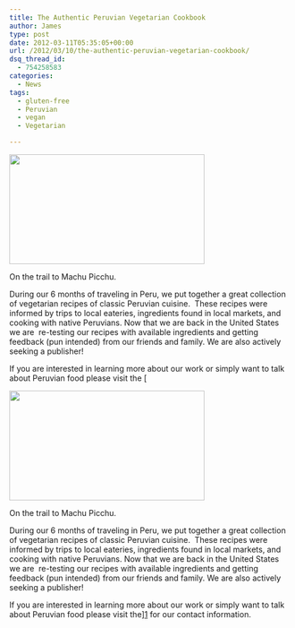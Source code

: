 ```yaml
---
title: The Authentic Peruvian Vegetarian Cookbook
author: James
type: post
date: 2012-03-11T05:35:05+00:00
url: /2012/03/10/the-authentic-peruvian-vegetarian-cookbook/
dsq_thread_id:
  - 754258583
categories:
  - News
tags:
  - gluten-free
  - Peruvian
  - vegan
  - Vegetarian

---
```

<div id="attachment_176" style="width: 359px" class="wp-caption alignright">
  <a href="{{% mediaroot %}}uploads/2012/03/PC286767.jpg" rel="lightbox[14]"><img class=" wp-image-176" title="Smooching at Machu Picchu" src="{{% mediaroot %}}uploads/2012/03/PC286767.jpg" alt="" width="349" height="196" srcset="{{% mediaroot %}}uploads/2012/03/PC286767-300x169.jpg 300w, {{% mediaroot %}}uploads/2012/03/PC286767-1024x577.jpg 1024w, {{% mediaroot %}}uploads/2012/03/PC286767-500x281.jpg 500w, {{% mediaroot %}}uploads/2012/03/PC286767.jpg 2016w" sizes="(max-width: 349px) 100vw, 349px" /></a>
  
  <p class="wp-caption-text">
    On the trail to Machu Picchu.
  </p>
</div>

During our 6 months of traveling in Peru, we put together a great collection of vegetarian recipes of classic Peruvian cuisine.  These recipes were informed by trips to local eateries, ingredients found in local markets, and cooking with native Peruvians. Now that we are back in the United States we are  re-testing our recipes with available ingredients and getting feedback (pun intended) from our friends and family. We are also actively seeking a publisher!

If you are interested in learning more about our work or simply want to talk about Peruvian food please visit the [<div id="attachment_176" style="width: 359px" class="wp-caption alignright">
  <a href="{{% mediaroot %}}uploads/2012/03/PC286767.jpg" rel="lightbox[14]"><img class=" wp-image-176" title="Smooching at Machu Picchu" src="{{% mediaroot %}}uploads/2012/03/PC286767.jpg" alt="" width="349" height="196" srcset="{{% mediaroot %}}uploads/2012/03/PC286767-300x169.jpg 300w, {{% mediaroot %}}uploads/2012/03/PC286767-1024x577.jpg 1024w, {{% mediaroot %}}uploads/2012/03/PC286767-500x281.jpg 500w, {{% mediaroot %}}uploads/2012/03/PC286767.jpg 2016w" sizes="(max-width: 349px) 100vw, 349px" /></a>
  
  <p class="wp-caption-text">
    On the trail to Machu Picchu.
  </p>
</div>

During our 6 months of traveling in Peru, we put together a great collection of vegetarian recipes of classic Peruvian cuisine.  These recipes were informed by trips to local eateries, ingredients found in local markets, and cooking with native Peruvians. Now that we are back in the United States we are  re-testing our recipes with available ingredients and getting feedback (pun intended) from our friends and family. We are also actively seeking a publisher!

If you are interested in learning more about our work or simply want to talk about Peruvian food please visit the][1] for our contact information.

 [1]: http://kitchen.coseppi.com/about/ "About"